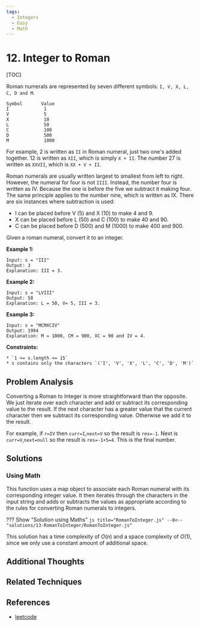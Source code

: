 ```yaml
---
tags:
  - Integers
  - Easy
  - Math
---
```


# 12. Integer to Roman

[TOC]

Roman numerals are represented by seven different symbols: `I, V, X, L, C, D and M`.

```
Symbol       Value
I             1
V             5
X             10
L             50
C             100
D             500
M             1000
```

For example, 2 is written as `II` in Roman numeral, just two one's added together. 12 is written as `XII`, which is simply `X + II`. The number 27 is written as `XXVII`, which is `XX + V + II`.

Roman numerals are usually written largest to smallest from left to right. However, the numeral for four is not `IIII`. Instead, the number four is written as IV. Because the one is before the five we subtract it making four. The same principle applies to the number nine, which is written as IX. There are six instances where subtraction is used:

- I can be placed before V (5) and X (10) to make 4 and 9.
- X can be placed before L (50) and C (100) to make 40 and 90.
- C can be placed before D (500) and M (1000) to make 400 and 900.

Given a roman numeral, convert it to an integer.

**Example 1:**

```
Input: s = "III"
Output: 3
Explanation: III = 3.
```

**Example 2:**

```
Input: s = "LVIII"
Output: 58
Explanation: L = 50, V= 5, III = 3.
```

**Example 3:**

```
Input: s = "MCMXCIV"
Output: 1994
Explanation: M = 1000, CM = 900, XC = 90 and IV = 4.
```

**Constraints:**

```
* `1 <= s.length <= 15`
* s contains only the characters `('I', 'V', 'X', 'L', 'C', 'D', 'M')`
```

## Problem Analysis

Converting a Roman to Integer is more straightforward than the opposite. We just iterate over each character and add or subtract its corresponding value to the result. If the next character has a greater value that the current character then we subtract its corresponding value. Otherwise we add it to the result.

For example, if `r=IV` then `curr=I`,`next=V` so the result is `res=-1`. Next is `curr=V`,`next=null` so the result is `res=-1+5=4`. This is the final number.

## Solutions

### Using Math

This function uses a map object to associate each Roman numeral with its corresponding integer value. It then iterates through the characters in the input string and adds or subtracts the values as appropriate according to the rules for converting Roman numerals to integers.

??? Show "Solution using Maths"
    ```js title="RomanToInteger.js"
    --8<-- "solutions/13-RomanToInteger/RomanToInteger.js"
    ```

This solution has a time complexity of $O(n)$ and a space complexity of $O(1)$, since we only use a constant amount of additional space.

## Additional Thoughts

## Related Techniques

## References

- [leetcode](https://leetcode.com/problems/roman-to-integer/)
